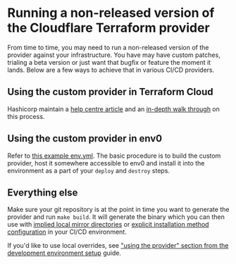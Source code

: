 # Running a non-released version of the Cloudflare Terraform provider

From time to time, you may need to run a non-released version of the provider against your infrastructure. You have may have custom patches, trialing a beta version or just want that bugfix or feature the moment it lands. Below are a few ways to achieve that in various CI/CD providers.

## Using the custom provider in Terraform Cloud

Hashicorp maintain a [help centre article](https://support.hashicorp.com/hc/en-us/articles/360016992613-Using-custom-and-community-providers-in-Terraform-Cloud-and-Enterprise) and an [in-depth walk through](https://www.terraform.io/docs/cloud/run/install-software.html#installing-terraform-providers) on this process.

## Using the custom provider in env0

Refer to [this example env.yml](https://github.com/env0/templates/blob/aab3b93db25cbf79395cec869e1e87a2a493bbd7/community-providers/pingdom/env0.yml). The basic procedure is to build the custom provider, host it somewhere 
accessible to env0 and install it into the environment as a part of your `deploy` 
and `destroy` steps.

## Everything else

Make sure your git repository is at the point in time you want to generate the provider and run `make build`. It will generate the binary which you can then use with [implied local mirror directories](https://www.terraform.io/docs/cli/config/config-file.html#implied-local-mirror-directories) or [explicit installation method configuration](https://www.terraform.io/docs/cli/config/config-file.html#explicit-installation-method-configuration) in your CI/CD environment.

If you'd like to use local overrides, see ["using the provider" section from the development environment setup](development.md#using-the-provider) guide.
